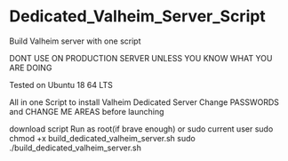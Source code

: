 # Dedicated_Valheim_Server_Script
Build Valheim server with one script

DONT USE ON PRODUCTION SERVER UNLESS YOU KNOW WHAT YOU ARE DOING

Tested on Ubuntu 18 64 LTS

All in one Script to install Valheim Dedicated Server
Change PASSWORDS and CHANGE ME AREAS before launching

download script 
Run as root(if brave enough) or sudo current user 
sudo chmod +x build_dedicated_valheim_server.sh
sudo ./build_dedicated_valheim_server.sh


